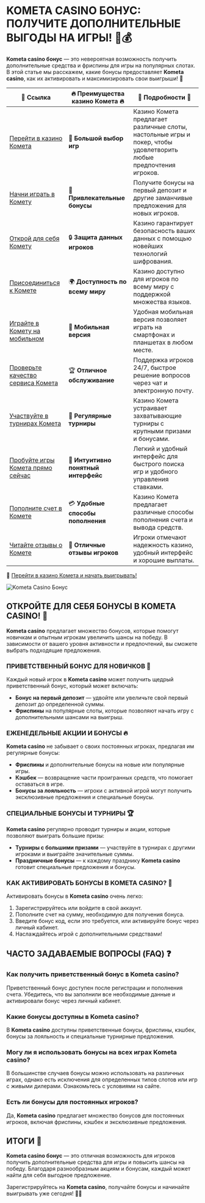 # KOMETA CASINO БОНУС: ПОЛУЧИТЕ ДОПОЛНИТЕЛЬНЫЕ ВЫГОДЫ НА ИГРЫ! 🎉💰

**Kometa casino бонус** — это невероятная возможность получить дополнительные средства и фриспины для игры на популярных слотах. В этой статье мы расскажем, какие бонусы предоставляет **Kometa casino**, как их активировать и максимизировать свои выигрыши! 🚀

| 🔗 **Ссылка**                                         | 🔥 **Преимущества казино Комета** 🔥  | 🌟 **Подробности** 🌟 |
|-----------------------------------------------------|-------------------------------------|----------------------|
| [Перейти в казино Комета](https://brandplay.link/8ZymQJV8) | 🎰 **Большой выбор игр**           | Казино Комета предлагает различные слоты, настольные игры и покер, чтобы удовлетворить любые предпочтения игроков. |
| [Начни играть в Комету](https://brandplay.link/8ZymQJV8) | 💸 **Привлекательные бонусы**      | Получите бонусы на первый депозит и другие заманчивые предложения для новых игроков. |
| [Открой для себя Комету](https://brandplay.link/8ZymQJV8) | 🔒 **Защита данных игроков**      | Казино гарантирует безопасность ваших данных с помощью новейших технологий шифрования. |
| [Присоединиться к Комете](https://brandplay.link/8ZymQJV8) | 🌍 **Доступность по всему миру**   | Казино доступно для игроков по всему миру с поддержкой множества языков. |
| [Играйте в Комету на мобильном](https://brandplay.link/8ZymQJV8) | 📱 **Мобильная версия**           | Удобная мобильная версия позволяет играть на смартфонах и планшетах в любом месте. |
| [Проверьте качество сервиса Комета](https://brandplay.link/8ZymQJV8) | 🏆 **Отличное обслуживание**      | Поддержка игроков 24/7, быстрое решение вопросов через чат и электронную почту. |
| [Участвуйте в турнирах Комета](https://brandplay.link/8ZymQJV8) | 🎉 **Регулярные турниры**         | Казино Комета устраивает захватывающие турниры с крупными призами и бонусами. |
| [Пробуйте игры Комета прямо сейчас](https://brandplay.link/8ZymQJV8) | 🎯 **Интуитивно понятный интерфейс** | Легкий и удобный интерфейс для быстрого поиска игр и удобного управления ставками. |
| [Пополните счет в Комете](https://brandplay.link/8ZymQJV8) | 💳 **Удобные способы пополнения**  | Казино Комета предлагает различные способы пополнения счета и вывода средств. |
| [Читайте отзывы о Комете](https://brandplay.link/8ZymQJV8) | 💬 **Отличные отзывы игроков**    | Игроки отмечают надежность казино, удобный интерфейс и хорошие выплаты. |

🔗 [Перейти в казино Комета и начать выигрывать!](https://brandplay.link/8ZymQJV8)

![Kometa Casino Бонус](https://sun9-35.userapi.com/impf/iW6wXfa-ZJ-K__tTHhcI8--eOuT0fF_cmF173Q/in_qlf06hTM.jpg?size=1920x768&quality=95&crop=0,73,1070,427&sign=8a151cd9063128bae2a69b9f942a9a04&type=cover_group)

## ОТКРОЙТЕ ДЛЯ СЕБЯ БОНУСЫ В KOMETA CASINO! 🌟

**Kometa casino** предлагает множество бонусов, которые помогут новичкам и опытным игрокам увеличить шансы на победу. В зависимости от вашего уровня активности и предпочтений, вы сможете выбрать подходящие предложения.

### ПРИВЕТСТВЕННЫЙ БОНУС ДЛЯ НОВИЧКОВ 🎁

Каждый новый игрок в **Kometa casino** может получить щедрый приветственный бонус, который может включать:

- **Бонус на первый депозит** — удвойте или увеличьте свой первый депозит до определенной суммы.
- **Фриспины** на популярные слоты, которые позволяют начать игру с дополнительными шансами на выигрыш.

### ЕЖЕНЕДЕЛЬНЫЕ АКЦИИ И БОНУСЫ 🔥

**Kometa casino** не забывает о своих постоянных игроках, предлагая им регулярные бонусы:

- **Фриспины** и дополнительные бонусы на новые или популярные игры.
- **Кэшбек** — возвращение части проигранных средств, что помогает оставаться в игре.
- **Бонусы за лояльность** — игроки с активной игрой могут получить эксклюзивные предложения и специальные бонусы.

### СПЕЦИАЛЬНЫЕ БОНУСЫ И ТУРНИРЫ 🏆

**Kometa casino** регулярно проводит турниры и акции, которые позволяют выиграть большие призы:

- **Турниры с большими призами** — участвуйте в турнирах с другими игроками и выиграйте значительные суммы.
- **Праздничные бонусы** — к каждому празднику **Kometa casino** готовит специальные предложения и бонусы.

### КАК АКТИВИРОВАТЬ БОНУСЫ В KOMETA CASINO? 🏅

Активировать бонусы в **Kometa casino** очень легко:

1. Зарегистрируйтесь или войдите в свой аккаунт.
2. Пополните счет на сумму, необходимую для получения бонуса.
3. Введите бонус код, если это требуется, или активируйте бонус через личный кабинет.
4. Наслаждайтесь игрой с дополнительными средствами!

## ЧАСТО ЗАДАВАЕМЫЕ ВОПРОСЫ (FAQ) ❓

### Как получить приветственный бонус в **Kometa casino**?

Приветственный бонус доступен после регистрации и пополнения счета. Убедитесь, что вы заполнили все необходимые данные и активировали бонус через личный кабинет.

### Какие бонусы доступны в **Kometa casino**?

В **Kometa casino** доступны приветственные бонусы, фриспины, кэшбек, бонусы за лояльность и специальные турнирные предложения.

### Могу ли я использовать бонусы на всех играх **Kometa casino**?

В большинстве случаев бонусы можно использовать на различных играх, однако есть исключения для определенных типов слотов или игр с живыми дилерами. Ознакомьтесь с условиями на сайте.

### Есть ли бонусы для постоянных игроков?

Да, **Kometa casino** предлагает множество бонусов для постоянных игроков, включая фриспины, кэшбек и эксклюзивные предложения.

## ИТОГИ 🎉

**Kometa casino бонус** — это отличная возможность для игроков получить дополнительные средства для игры и повысить шансы на победу. Благодаря разнообразным акциям и бонусам, каждый может найти для себя выгодное предложение.

Зарегистрируйтесь на **Kometa casino**, получайте бонусы и начинайте выигрывать уже сегодня! 🎰💸
